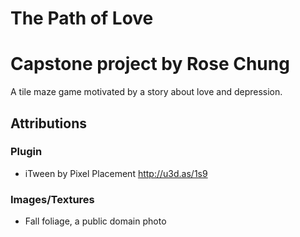 # The Path of Love
# Capstone project by Rose Chung

A tile maze game motivated by a story about love and depression.

## Attributions
### Plugin
- iTween by Pixel Placement http://u3d.as/1s9

### Images/Textures
- Fall foliage, a public domain photo